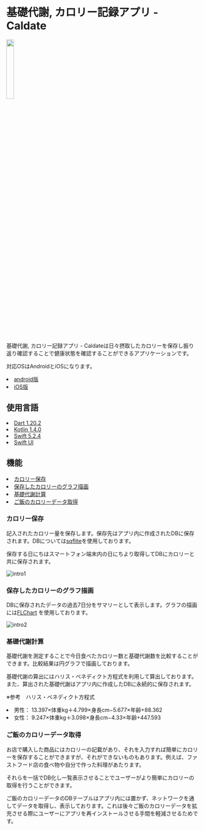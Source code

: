 
<h1>基礎代謝, カロリー記録アプリ - Caldate</h1>

<img src="https://user-images.githubusercontent.com/43976208/91845212-bb016580-ec93-11ea-913d-2a7c5fd5069f.png" width=20%>




<p>基礎代謝, カロリー記録アプリ - Caldateは日々摂取したカロリーを保存し振り返り確認することで健康状態を確認することができるアプリケーションです。</p>
<p>対応OSはAndroidとiOSになります。</p>
<ui>
    <li><a href="https://play.google.com/store/apps/details?id=com.makotoaoki.Caldate2">android版</a></li>
    <li><a href="https://apps.apple.com/us/app/id1487352735">iOS版</a></li>
</ui>

<h2>使用言語</h2>
<ui>
    <li><a href="https://dart.dev/">Dart 1.20.2</a></li>
    <li><a href="https://kotlinlang.org/">Kotlin 1.4.0</a></li>
    <li><a href="https://developer.apple.com/jp/swift/">Swift 5.2.4</a></li>
    <li><a href="https://developer.apple.com/jp/xcode/swiftui/">Swift UI</a></li>
</ui>

<h2>機能</h2>
<ui>
    <li><a href="#func1">カロリー保存</a></li>
    <li><a href="#func2">保存したカロリーのグラフ描画</a></li>
    <li><a href="#func3">基礎代謝計算</a></li>
    <li><a href="#func4">ご飯のカロリーデータ取得</a></li>
</ui>

<h3 name="func1">カロリー保存</h3>
<p>記入されたカロリー量を保存します。保存先はアプリ内に作成されたDBに保存されます。DBについては<a href="https://pub.dev/packages/sqflite">sqflite</a>を使用しております。</p>
<p>保存する日にちはスマートフォン端末内の日にちより取得してDBにカロリーと共に保存されます。</p>

![intro1](https://user-images.githubusercontent.com/43976208/91918972-76131880-ecff-11ea-9fe9-970a596e03aa.png)


<h3 name="func2">保存したカロリーのグラフ描画</h3>
<p>DBに保存されたデータの過去7日分をサマリーとして表示します。グラフの描画には<a href="https://pub.dev/packages/fl_chart">FLChart</a>
を使用しております。</p>

![intro2](https://user-images.githubusercontent.com/43976208/91937774-a671ab80-ed2d-11ea-9af9-2703518c4eaf.png)


<h3 name="func3">基礎代謝計算</h3>
<p>基礎代謝を測定することで今日食べたカロリー数と基礎代謝数を比較することができます。比較結果は円グラフで描画しております。</p>
<p>基礎代謝の算出にはハリス・ベネディクト方程式を利用して算出しております。また、算出された基礎代謝はアプリ内に作成したDBに永続的に保存されます。</p>

<p>※参考　ハリス・ベネディクト方程式</p>
<ui>
    <li>男性： 13.397×体重kg＋4.799×身長cm−5.677×年齢+88.362</li>
    <li>女性： 9.247×体重kg＋3.098×身長cm−4.33×年齢+447.593</li>
<ui>

<h3 name="func4">ご飯のカロリーデータ取得</h3>
<p>お店で購入した商品にはカロリーの記載があり、それを入力すれば簡単にカロリーを保存することができますが、それができないものもあります。例えば、ファストフード店の食べ物や自分で作った料理があたります。</p>
<p>それらを一括でDB化し一覧表示させることでユーザーがより簡単にカロリーの取得を行うことができます。</p>
<p>ご飯のカロリーデータのDBテーブルはアプリ内には置かず、ネットワークを通してデータを取得し、表示しております。これは後々ご飯のカロリーデータを拡充させる際にユーザーにアプリを再インストールさせる手間を軽減させるためです。</p>